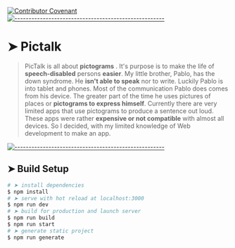 <!-- ⚠️ This README has been generated from the file(s) "blueprint.md" ⚠️-->
[![Contributor Covenant](https://img.shields.io/badge/Contributor%20Covenant-2.1-4baaaa.svg)](code_of_conduct.md)
[![-----------------------------------------------------](https://raw.githubusercontent.com/andreasbm/readme/master/assets/lines/colored.png)](#pictalk)

# ➤ Pictalk

> PicTalk is all about
>  **pictograms** . It's purpose is to make the life of
>  **speech-disabled** persons
>  **easier**. My little brother, Pablo, has
>  the down syndrome. He **isn't able to speak** nor to
>  write. Luckily Pablo is into tablet and phones. Most
>  of the communication Pablo does comes from his device.
>  The greater part of the time he uses pictures of places
>  or **pictograms to express himself**. Currently there are
>  very limited apps that use pictograms to produce a
>  sentence out loud. These apps were rather **expensive or
>  not compatible** with almost all devices. So I decided,
>  with my limited knowledge of Web development to make an
>  app.

[![-----------------------------------------------------](https://raw.githubusercontent.com/andreasbm/readme/master/assets/lines/colored.png)](#build-setup)

## ➤ Build Setup

```bash
# ➤ install dependencies
$ npm install
# ➤ serve with hot reload at localhost:3000
$ npm run dev
# ➤ build for production and launch server
$ npm run build
$ npm run start
# ➤ generate static project
$ npm run generate
```

